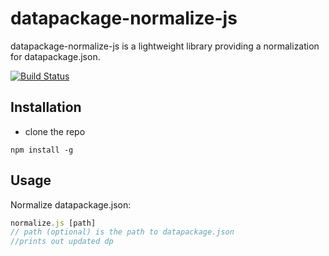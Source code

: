 # datapackage-normalize-js

datapackage-normalize-js is a lightweight library providing a normalization for datapackage.json.

[![Build Status](https://travis-ci.org/datahq/data.js.svg?branch=master)](https://travis-ci.org/datahq/datapackage-normalize-js)

## Installation

- clone the repo
 
`npm install -g`

## Usage

Normalize datapackage.json:
```javascript
normalize.js [path]
// path (optional) is the path to datapackage.json
//prints out updated dp 
```